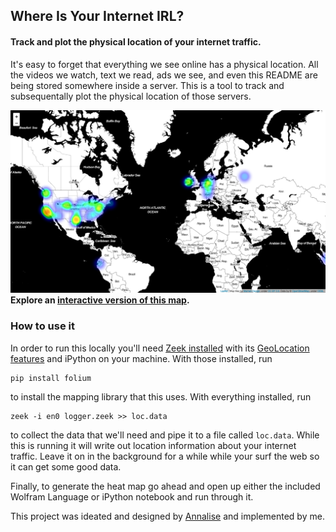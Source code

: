 ## Where Is Your Internet IRL?

#### Track and plot the physical location of your internet traffic.

It's easy to forget that everything we see online has a physical location. All the videos we watch, text we read, ads we see, and even this README are being stored somewhere inside a server. This is a tool to track and subsequentally plot the physical location of those servers.



![example_map](example_map.jpg)
__Explore an [interactive version of this map](https://zekemedley.github.io/Where-Is-Your-Internet-IRL/index.html).__



### How to use it

In order to run this locally you'll need [Zeek installed](https://docs.zeek.org/en/stable/install/install.html) with its [GeoLocation features](https://docs.zeek.org/en/stable/frameworks/geoip.html#geolocation) and iPython on your machine. With those installed, run

```
pip install folium
```

to install the mapping library that this uses. With everything installed, run

```
zeek -i en0 logger.zeek >> loc.data
```

to collect the data that we'll need and pipe it to a file called `loc.data`. While this is running it will write out location information about your internet traffic. Leave it on in the background for a while while your surf the web so it can get some good data.



Finally, to generate the heat map go ahead and open up either the included Wolfram Language or iPython notebook and run through it.

This project was ideated and designed by [Annalise](https://akamegawa98.github.io/hello.html) and implemented by me.
